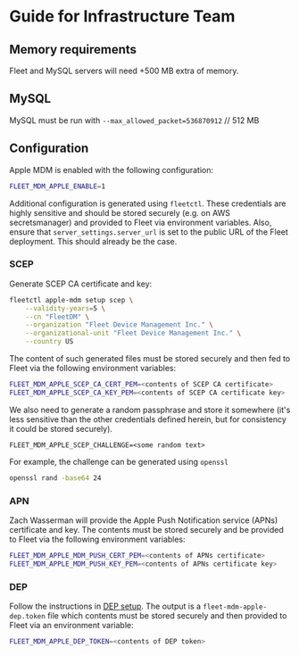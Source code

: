 # Guide for Infrastructure Team

## Memory requirements

Fleet and MySQL servers will need +500 MB extra of memory.

## MySQL

MySQL must be run with `--max_allowed_packet=536870912` // 512 MB

## Configuration

Apple MDM is enabled with the following configuration:

```sh
FLEET_MDM_APPLE_ENABLE=1
```

Additional configuration is generated using `fleetctl`. These credentials are highly sensitive and should be stored securely (e.g. on AWS secretsmanager) and provided to Fleet via environment variables.
Also, ensure that `server_settings.server_url` is set to the public URL of the Fleet deployment. This should already be the case. 

### SCEP

Generate SCEP CA certificate and key:
```sh
fleetctl apple-mdm setup scep \
    --validity-years=5 \
    --cn "FleetDM" \
    --organization "Fleet Device Management Inc." \
    --organizational-unit "Fleet Device Management Inc." \
    --country US
```
The content of such generated files must be stored securely and then fed to Fleet via the following environment variables:
```sh
FLEET_MDM_APPLE_SCEP_CA_CERT_PEM=<contents of SCEP CA certificate>
FLEET_MDM_APPLE_SCEP_CA_KEY_PEM=<contents of SCEP CA certificate key>
```

We also need to generate a random passphrase and store it somewhere (it's less sensitive than the other credentials defined herein, but for consistency it could be stored securely).
```
FLEET_MDM_APPLE_SCEP_CHALLENGE=<some random text>
```

For example, the challenge can be generated using `openssl`
```sh
openssl rand -base64 24
```

### APN

Zach Wasserman will provide the Apple Push Notification service (APNs) certificate and key. The contents must be stored securely and be provided to Fleet via the following environment variables:
```sh
FLEET_MDM_APPLE_MDM_PUSH_CERT_PEM=<contents of APNs certificate>
FLEET_MDM_APPLE_MDM_PUSH_KEY_PEM=<contents of APNs certificate key>
```

### DEP

Follow the instructions in [DEP setup](https://github.com/fleetdm/fleet/blob/apple-mdm/tools/mdm/apple/demo.md#4-dep-setup).
The output is a `fleet-mdm-apple-dep.token` file which contents must be stored securely and then provided to Fleet via an environment variable:
```sh
FLEET_MDM_APPLE_DEP_TOKEN=<contents of DEP token>
```
